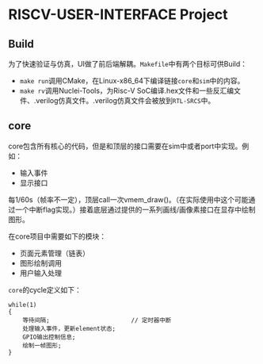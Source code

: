# RISCV-USER-INTERFACE Project

## Build

为了快速验证与仿真，UI做了前后端解耦。`Makefile`中有两个目标可供Build：

- `make run`调用CMake，在Linux-x86_64下编译链接`core`和`sim`中的内容。
- `make rv`调用Nuclei-Tools，为Risc-V SoC编译.hex文件和一些反汇编文件、.verilog仿真文件。.verilog仿真文件会被放到`RTL-SRCS`中。

## core

core包含所有核心的代码，但是和顶层的接口需要在sim中或者port中实现。例如：

- 输入事件
- 显示接口

每1/60s（帧率不一定），顶层call一次vmem_draw()。（在实际使用中这个可能通过一个中断flag实现。）接着底层通过提供的一系列画线/画像素接口在显存中绘制图形。

在core项目中需要如下的模块：

- 页面元素管理（链表）
- 图形绘制调用
- 用户输入处理

`core`的cycle定义如下：
```
while(1)
{
	等待间隔;						// 定时器中断
	处理输入事件，更新element状态;
	GPIO输出控制信息;
	绘制一帧图形;
}
```
